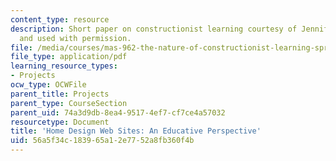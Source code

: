 ```yaml
---
content_type: resource
description: Short paper on constructionist learning courtesy of Jennifer Beaudin
  and used with permission.
file: /media/courses/mas-962-the-nature-of-constructionist-learning-spring-2003/56a5f34c183965a12e7752a8fb360f4b_short.pdf
file_type: application/pdf
learning_resource_types:
- Projects
ocw_type: OCWFile
parent_title: Projects
parent_type: CourseSection
parent_uid: 74a3d9db-8ea4-9517-4ef7-cf7ce4a57032
resourcetype: Document
title: 'Home Design Web Sites: An Educative Perspective'
uid: 56a5f34c-1839-65a1-2e77-52a8fb360f4b
---
```

